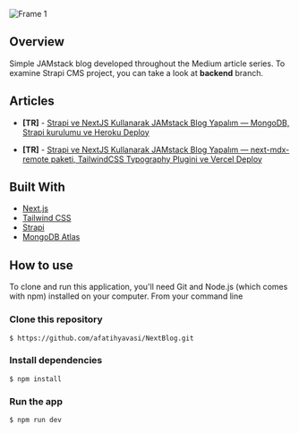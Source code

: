![Frame 1](https://user-images.githubusercontent.com/22716658/121964117-b49c3000-cd73-11eb-8c81-6faa85e34f2a.jpeg)


## Overview

Simple JAMstack blog developed throughout the Medium article series. To examine Strapi CMS project, you can take a look at **backend** branch.

## Articles

 - **[TR]** - [Strapi ve NextJS Kullanarak JAMstack Blog Yapalım — MongoDB, Strapi kurulumu ve Heroku Deploy](https://afatihyavasi.medium.com/strapi-ve-nextjs-kullanarak-jamstack-blog-yapal%C4%B1m-mongodb-strapi-kurulumu-ve-heroku-deploy-341a2e92eea0)

 - **[TR]** - [Strapi ve NextJS Kullanarak JAMstack Blog Yapalım — next-mdx-remote paketi, TailwindCSS Typography Plugini ve Vercel Deploy](https://afatihyavasi.medium.com/strapi-ve-nextjs-kullanarak-jamstack-blog-yapal%C4%B1m-next-mdx-remote-paketi-tailwindcss-typography-714418ef1369)


## Built With

 - [Next.js](https://nextjs.org/)
 - [Tailwind CSS](https://tailwindcss.com/)
 - [Strapi](https://strapi.io/)
 - [MongoDB Atlas](https://www.mongodb.com/)


## How to use

To clone and run this application, you'll need Git and Node.js (which comes with npm) installed on your computer. From your command line

### Clone this repository

`$ https://github.com/afatihyavasi/NextBlog.git`

### Install dependencies

`$ npm install`

### Run the app

`$ npm run dev`
